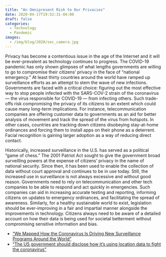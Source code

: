 ```yaml
---
title: "An Omnipresent Risk to Our Privacies"
date: 2020-04-17T19:52:31-04:00
draft: false
categories:
  - Technology
  - Pandemic
images:
  - /img/blog/2020/sec_camera.jpg
---
```


Privacy has become a contentious issue in the age of the Internet and it will be ever-prevalent as technology continues to progress. The COVID-19 pandemic has only shown glimpses of what lengths governments are willing to go to compromise their citizens’ privacy in the face of “national emergency.” At least thirty countries around the world have ramped up surveillance efforts as an attempt to stem the wave of new infections. Governments are faced with a critical choice: figuring out the most effective way to stop people infected with the SARS-COV-2 strain of the coronavirus — the virus responsible for COVID-19 — from infecting others. Such trade-offs risk compromising the privacy of its citizens to an extent which could cause many long-term implications. For instance, telecommunication companies are offering customer data to governments as an aid for better analysis of movement and track the spread of the virus from hotspots. In other cases, countries are tracking down citizens disobeying stay-at-home ordinances and forcing them to install apps on their phone as a deterrent. Facial recognition is gaining larger adoption as a way of reducing direct contact.

Historically, increased surveillance in the U.S. has served as a political “game of chess.” The 2001 Patriot Act sought to give the government broad surveilling powers at the expense of citizens’ privacy in the name of national security. Since then, it has been used to enable the collection of data without court approval and continues to be in use today. Still, the increased use in surveillance is not always excessive and without good reason. Governments need to rely on telecommunication and other tech companies to be able to respond and act quickly in emergencies. Such companies can aid in increasing accurate testing and reporting, informing citizens on updates to emergency ordinances, and facilitating the spread of awareness. Similarly, for a healthy sustainable world to exist, legislation should be ever-improving in a fair and impartial manner alongside the improvements in technology. Citizens always need to be aware of a detailed account on how their data is being used for societal betterment without compromising sensitive information and bias.

- [“We Mapped How the Coronavirus Is Driving New Surveillance Programs Around the World”](https://onezero.medium.com/the-pandemic-is-a-trojan-horse-for-surveillance-programs-around-the-world-887fa6f12ec9)
- [“The US government should disclose how it’s using location data to fight the coronavirus”](https://www.theverge.com/2020/3/31/21199654/location-data-coronavirus-us-response-covid-19-apple-google)